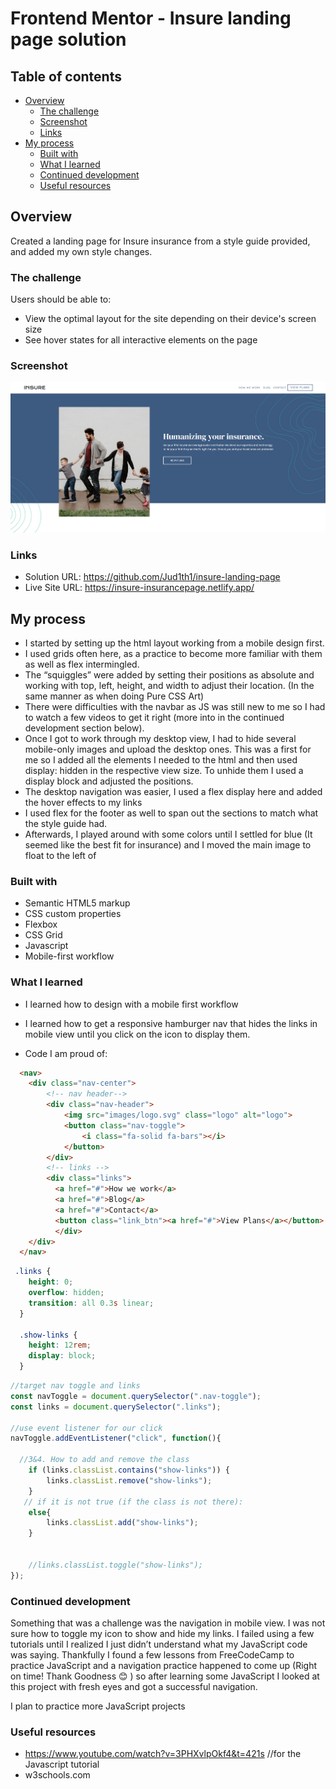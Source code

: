 # Frontend Mentor - Insure landing page solution


## Table of contents

- [Overview](#overview)
  - [The challenge](#the-challenge)
  - [Screenshot](#screenshot)
  - [Links](#links)
- [My process](#my-process)
  - [Built with](#built-with)
  - [What I learned](#what-i-learned)
  - [Continued development](#continued-development)
  - [Useful resources](#useful-resources)


## Overview
Created a landing page for Insure insurance from a style guide provided, and added my own style changes.

### The challenge

Users should be able to:

- View the optimal layout for the site depending on their device's screen size
- See hover states for all interactive elements on the page

### Screenshot

![](./screenshot.png)


### Links

- Solution URL: https://github.com/Jud1th1/insure-landing-page
- Live Site URL: https://insure-insurancepage.netlify.app/

## My process
-	I started by setting up the html layout working from a mobile design first. 
-	I used grids often here, as a practice to become more familiar with them as well as flex intermingled. 
-	The “squiggles” were added by setting their positions as absolute and working with top, left, height, and width to adjust their location. (In the same manner as when doing Pure CSS Art)
-	There were difficulties with the navbar as JS was still new to me so I had to watch a few videos to get it right (more into in the continued development section below).
-	Once I got to work through my desktop view, I had to hide several mobile-only images and upload the desktop ones. This was a first for me so I added all the elements I needed to the html and then used display: hidden in the respective view size. To unhide them I used a display block and adjusted the positions.
-	The desktop navigation was easier, I used a flex display here and added the hover effects to my links
-	I used flex for the footer as well to span out the sections to match what the style guide had. 
-	Afterwards, I played around with some colors until I settled for blue (It seemed like the best fit for insurance) and I moved the main image to float to the left of 


### Built with

- Semantic HTML5 markup
- CSS custom properties
- Flexbox
- CSS Grid
- Javascript
- Mobile-first workflow


### What I learned

-	I learned how to design with a mobile first workflow 
-	I learned how to get a responsive hamburger nav that hides the links in mobile view until you click on the icon to display them. 

- Code I am proud of:
```html
  <nav>
    <div class="nav-center">
        <!-- nav header-->
        <div class="nav-header">
            <img src="images/logo.svg" class="logo" alt="logo">
            <button class="nav-toggle">
                <i class="fa-solid fa-bars"></i>
            </button>
        </div>
        <!-- links -->
        <div class="links">
          <a href="#">How we work</a>
          <a href="#">Blog</a>
          <a href="#">Contact</a>
          <button class="link_btn"><a href="#">View Plans</a></button>
          </div>
    </div>
  </nav>
```
```css
 .links {
    height: 0;
    overflow: hidden;
    transition: all 0.3s linear;
  }

  .show-links {
    height: 12rem;
    display: block;
  }
```
```js
//target nav toggle and links
const navToggle = document.querySelector(".nav-toggle");
const links = document.querySelector(".links");

//use event listener for our click 
navToggle.addEventListener("click", function(){

  //3&4. How to add and remove the class
    if (links.classList.contains("show-links")) {
        links.classList.remove("show-links");
    }
   // if it is not true (if the class is not there):
    else{
        links.classList.add("show-links");
    }


    //links.classList.toggle("show-links");
});
```



### Continued development

Something that was a challenge was the navigation in mobile view. I was not sure how to toggle my icon to show and hide my links. I failed using a few tutorials until I realized I just didn’t understand what my JavaScript code was saying. Thankfully I found a few lessons from FreeCodeCamp to practice JavaScript and a navigation practice happened to come up (Right on time! Thank Goodness 😊 ) so after learning some JavaScript I looked at this project with fresh eyes and got a successful navigation. 

I plan to practice more JavaScript projects 


### Useful resources

- https://www.youtube.com/watch?v=3PHXvlpOkf4&t=421s //for the Javascript tutorial
- w3schools.com


